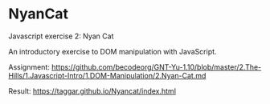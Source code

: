 # NyanCat
Javascript exercise 2: Nyan Cat 

An introductory exercise to DOM manipulation with JavaScript.

Assignment: https://github.com/becodeorg/GNT-Yu-1.10/blob/master/2.The-Hills/1.Javascript-Intro/1.DOM-Manipulation/2.Nyan-Cat.md

Result: https://taggar.github.io/Nyancat/index.html

